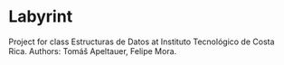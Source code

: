Labyrint
========

Project for class Estructuras de Datos at Instituto Tecnológico de Costa Rica. Authors: Tomáš Apeltauer, Felipe Mora.
